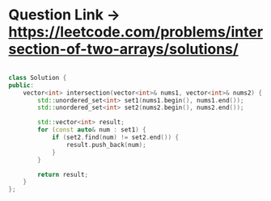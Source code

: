 # Question Link -> https://leetcode.com/problems/intersection-of-two-arrays/solutions/

```cpp

class Solution {
public:
    vector<int> intersection(vector<int>& nums1, vector<int>& nums2) {
        std::unordered_set<int> set1(nums1.begin(), nums1.end());
        std::unordered_set<int> set2(nums2.begin(), nums2.end());

        std::vector<int> result;
        for (const auto& num : set1) {
            if (set2.find(num) != set2.end()) {
                result.push_back(num);
            }
        }

        return result;
    }
};

````

